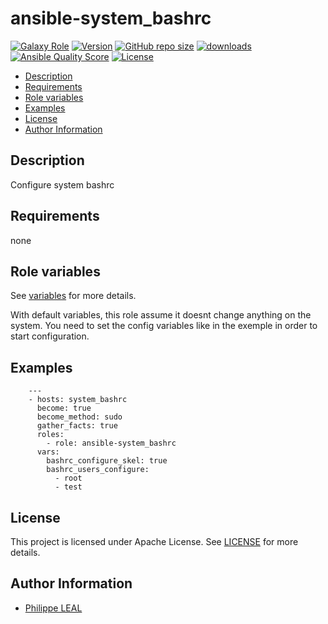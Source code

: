 # ansible-system_bashrc

[![Galaxy Role](https://img.shields.io/badge/galaxy-system_bashrc-purple?style=flat)](https://galaxy.ansible.com/lotusnoir/system_bashrc)
[![Version](https://img.shields.io/github/release/lotusnoir/ansible-system_bashrc.svg)](https://github.com/lotusnoir/ansible-system_bashrc/releases/latest)
[![GitHub repo size](https://img.shields.io/github/repo-size/lotusnoir/ansible-system_bashrc?color=orange&style=flat)](https://galaxy.ansible.com/lotusnoir/system_bashrc)
[![downloads](https://img.shields.io/ansible/role/d/56927)](https://galaxy.ansible.com/lotusnoir/system_bashrc)
[![Ansible Quality Score](https://img.shields.io/ansible/quality/56927)](https://galaxy.ansible.com/lotusnoir/system_bashrc)
[![License](https://img.shields.io/badge/license-Apache--2.0-brightgreen?style=flat)](https://opensource.org/licenses/Apache-2.0)

<!-- START doctoc generated TOC please keep comment here to allow auto update -->
<!-- DON'T EDIT THIS SECTION, INSTEAD RE-RUN doctoc TO UPDATE -->

- [Description](#description)
- [Requirements](#requirements)
- [Role variables](#role-variables)
- [Examples](#examples)
- [License](#license)
- [Author Information](#author-information)

<!-- END doctoc generated TOC please keep comment here to allow auto update -->

## Description

Configure system bashrc
## Requirements

none

## Role variables

See [variables](/defaults/main.yml) for more details.

With default variables, this role assume it doesnt change anything on the system. You need to set the config variables like in the exemple in order to start configuration.

## Examples

        ---
        - hosts: system_bashrc
          become: true
          become_method: sudo
          gather_facts: true
          roles:
            - role: ansible-system_bashrc
          vars:
            bashrc_configure_skel: true
            bashrc_users_configure:
              - root
              - test



## License

This project is licensed under Apache License. See [LICENSE](/LICENSE) for more details.

## Author Information

- [Philippe LEAL](https://github.com/lotusnoir)
